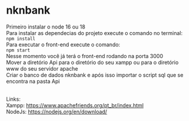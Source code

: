 # nknbank
Primeiro instalar o node 16 ou 18<br>
Para instalar as dependecias do projeto execute o comando no terminal:<br>
```npm install```<br>
Para executar o front-end execute o comando:<br>
```npm start```<br> 
Nesse momento você já terá o front-end rodando na porta 3000<br>
Mover a diretório Api para o diretório do seu xampp ou para o diretório www do seu servidor apache<br>
Criar o banco de dados nknbank e após isso importar o script sql que se encontra na pasta Api<br><br>

Links:<br>
Xampp: https://www.apachefriends.org/pt_br/index.html<br>
NodeJs: https://nodejs.org/en/download/<br>
